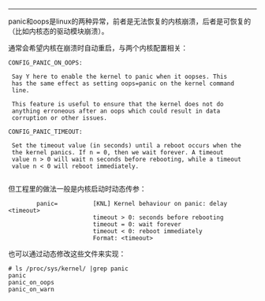 

---

panic和oops是linux的两种异常，前者是无法恢复的内核崩溃，后者是可恢复的（比如内核态的驱动模块崩溃）。

通常会希望内核在崩溃时自动重启，与两个内核配置相关：

```
CONFIG_PANIC_ON_OOPS:    
 
 Say Y here to enable the kernel to panic when it oopses. This    
 has the same effect as setting oops=panic on the kernel command  
 line.
 
 This feature is useful to ensure that the kernel does not do
 anything erroneous after an oops which could result in data 
 corruption or other issues.     
```

```
CONFIG_PANIC_TIMEOUT:    

 Set the timeout value (in seconds) until a reboot occurs when the  
 the kernel panics. If n = 0, then we wait forever. A timeout  
 value n > 0 will wait n seconds before rebooting, while a timeout  
 value n < 0 will reboot immediately.    
  
```

但工程里的做法一般是内核启动时动态传参：

```
        panic=          [KNL] Kernel behaviour on panic: delay <timeout>
                        timeout > 0: seconds before rebooting
                        timeout = 0: wait forever
                        timeout < 0: reboot immediately
                        Format: <timeout>
```

也可以通过动态修改这些文件来实现：

```
# ls /proc/sys/kernel/ |grep panic
panic
panic_on_oops
panic_on_warn
```

